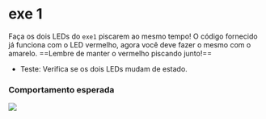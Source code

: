 # exe 1

Faça os dois LEDs do `exe1` piscarem ao mesmo tempo! O código fornecido já funciona com o LED vermelho, agora você deve fazer o mesmo com o amarelo. ==Lembre de manter o vermelho piscando junto!==

- Teste: Verifica se os dois LEDs mudam de estado.

### Comportamento esperada

![](func.gif)
